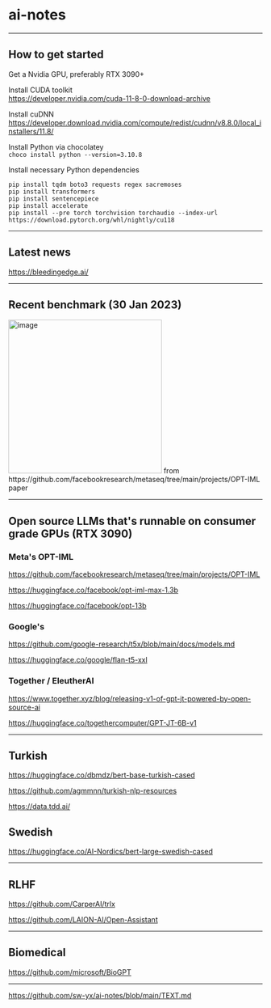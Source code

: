 # ai-notes

---

## How to get started

Get a Nvidia GPU, preferably RTX 3090+

Install CUDA toolkit  
https://developer.nvidia.com/cuda-11-8-0-download-archive

Install cuDNN  
https://developer.download.nvidia.com/compute/redist/cudnn/v8.8.0/local_installers/11.8/

Install Python via chocolatey  
`choco install python --version=3.10.8`

Install necessary Python dependencies  
```
pip install tqdm boto3 requests regex sacremoses
pip install transformers
pip install sentencepiece
pip install accelerate
pip install --pre torch torchvision torchaudio --index-url https://download.pytorch.org/whl/nightly/cu118
```

---

## Latest news

https://bleedingedge.ai/

---

## Recent benchmark (30 Jan 2023)

<img width="304" alt="image" src="https://user-images.githubusercontent.com/42962282/216824026-fd713e27-bca2-49d5-ba36-5249903c7811.png">
from https://github.com/facebookresearch/metaseq/tree/main/projects/OPT-IML paper

---

## Open source LLMs that's runnable on consumer grade GPUs (RTX 3090)

### Meta's OPT-IML
https://github.com/facebookresearch/metaseq/tree/main/projects/OPT-IML

https://huggingface.co/facebook/opt-iml-max-1.3b

https://huggingface.co/facebook/opt-13b


### Google's 
https://github.com/google-research/t5x/blob/main/docs/models.md

https://huggingface.co/google/flan-t5-xxl


### Together / EleutherAI
https://www.together.xyz/blog/releasing-v1-of-gpt-jt-powered-by-open-source-ai

https://huggingface.co/togethercomputer/GPT-JT-6B-v1

---


## Turkish

https://huggingface.co/dbmdz/bert-base-turkish-cased

https://github.com/agmmnn/turkish-nlp-resources

https://data.tdd.ai/


## Swedish

https://huggingface.co/AI-Nordics/bert-large-swedish-cased

---

## RLHF

https://github.com/CarperAI/trlx

https://github.com/LAION-AI/Open-Assistant


---

## Biomedical

https://github.com/microsoft/BioGPT

---

https://github.com/sw-yx/ai-notes/blob/main/TEXT.md
